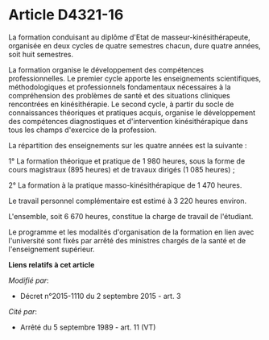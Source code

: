 # Article D4321-16

La formation conduisant au diplôme d'Etat de masseur-kinésithérapeute, organisée en deux cycles de quatre semestres chacun,
dure quatre années, soit huit semestres. 

La formation organise le développement des compétences professionnelles. Le premier cycle apporte les enseignements
scientifiques, méthodologiques et professionnels fondamentaux nécessaires à la compréhension des problèmes de santé et des
situations cliniques rencontrées en kinésithérapie. Le second cycle, à partir du socle de connaissances théoriques et
pratiques acquis, organise le développement des compétences diagnostiques et d'intervention kinésithérapique dans tous les
champs d'exercice de la profession. 

La répartition des enseignements sur les quatre années est la suivante : 

1° La formation théorique et pratique de 1 980 heures, sous la forme de cours magistraux (895 heures) et de travaux dirigés
(1 085 heures) ; 

2° La formation à la pratique masso-kinésithérapique de 1 470 heures. 

Le travail personnel complémentaire est estimé à 3 220 heures environ. 

L'ensemble, soit 6 670 heures, constitue la charge de travail de l'étudiant. 

Le programme et les modalités d'organisation de la formation en lien avec l'université sont fixés par arrêté des ministres
chargés de la santé et de l'enseignement supérieur.

**Liens relatifs à cet article**

_Modifié par_:

  - Décret n°2015-1110 du 2 septembre 2015 - art. 3

_Cité par_:

  - Arrêté du 5 septembre 1989 - art. 11 (VT)
